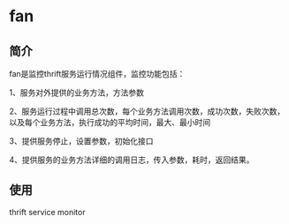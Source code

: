 fan
===
## 简介
   fan是监控thrift服务运行情况组件，监控功能包括：
   
   1、服务对外提供的业务方法，方法参数
   
   2、服务运行过程中调用总次数，每个业务方法调用次数，成功次数，失败次数，以及每个业务方法，执行成功的平均时间，最大、最小时间   
   
   3、提供服务停止，设置参数，初始化接口
   
   4、提供服务的业务方法详细的调用日志，传入参数，耗时，返回结果。
   
## 使用

thrift service monitor
